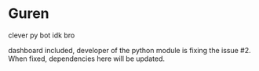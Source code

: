 # Guren
 clever py bot
idk bro

dashboard included, developer of the python module is fixing the issue #2. When fixed, dependencies here will be updated.
